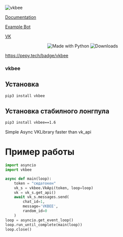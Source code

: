 ﻿![vkbee](https://github.com/asyncvk/vkbee/blob/master/vkbee/bgtio.png?raw=true)

[Documentation](https://asyncvk.github.io)

[Example Bot](https://pastebin.com/raw/hxhXPyb9)

[VK](https://vk.me/join/AJQ1d0zSjRa17i3RkVt3m5KH)

<p align="center">
    <img alt="Made with Python" src="https://img.shields.io/badge/Made%20with-Python-%23FFD242?logo=python&logoColor=white">
    <img alt="Downloads" src="https://pepy.tech/badge/vkbee">
</p>

https://pepy.tech/badge/vkbee


### vkbee
## Установка
```bash
pip3 install vkbee
```
## Установка стабилного лонгпула
```bash
pip3 install vkbee==1.6
```


Simple Async VKLibrary faster than vk_api
# Пример работы
```python
import asyncio
import vkbee

async def main(loop):
    token = "сюдатокен"
    vk_s = vkbee.VkApi(token, loop=loop)
    vk = vk_s.get_api()
    await vk_s.messages.send(
        chat_id=1,
        message='VKBEE',
        random_id=0
    )
loop = asyncio.get_event_loop()
loop.run_until_complete(main(loop))
loop.close()
```




